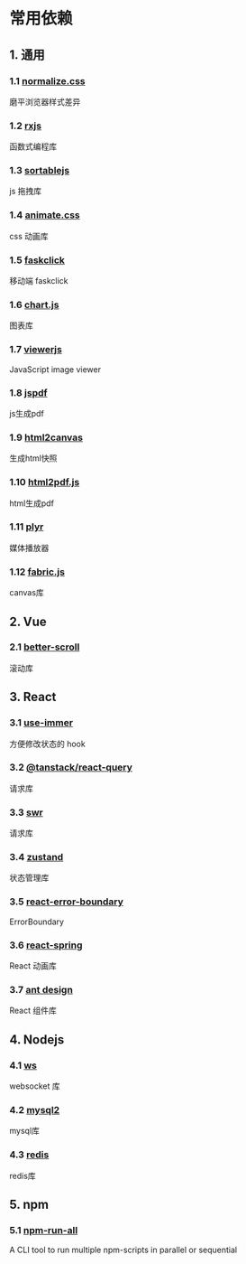 # 常用依赖

## 1. 通用

### 1.1 [normalize.css](https://www.npmjs.com/package/normalize.css)

磨平浏览器样式差异

### 1.2 [rxjs](https://rxjs.dev/)

函数式编程库

### 1.3 [sortablejs](https://www.npmjs.com/package/sortablejs)

js 拖拽库

### 1.4 [animate.css](https://www.npmjs.com/package/animate.css)

css 动画库

### 1.5 [faskclick](https://www.npmjs.com/package/fastclick)

移动端 faskclick

### 1.6 [chart.js](https://www.chartjs.org/docs/latest/)

图表库

### 1.7 [viewerjs](https://fengyuanchen.github.io/viewerjs/)

JavaScript image viewer

### 1.8 [jspdf](https://parall.ax/products/jspdf)

js生成pdf

### 1.9 [html2canvas](https://html2canvas.hertzen.com/)

生成html快照

### 1.10 [html2pdf.js](https://www.npmjs.com/package/html2pdf.js)

html生成pdf

### 1.11 [plyr](https://plyr.io/)

媒体播放器

### 1.12 [fabric.js](https://github.com/fabricjs/fabric.js)

canvas库

## 2. Vue

### 2.1 [better-scroll](https://www.npmjs.com/package/better-scroll)

滚动库

## 3. React

### 3.1 [use-immer](https://www.npmjs.com/package/use-immer)

方便修改状态的 hook

### 3.2 [@tanstack/react-query](https://www.npmjs.com/package/@tanstack/react-query)

请求库

### 3.3 [swr](https://www.npmjs.com/package/swr)

请求库

### 3.4 [zustand](https://zustand.docs.pmnd.rs/getting-started/introduction)

状态管理库

### 3.5 [react-error-boundary](https://www.npmjs.com/package/react-error-boundary)

ErrorBoundary

### 3.6 [react-spring](https://www.npmjs.com/package/react-spring)

React 动画库

### 3.7 [ant design](https://ant-design.antgroup.com/index-cn)

React 组件库

## 4. Nodejs

### 4.1 [ws](https://www.npmjs.com/package/ws)

websocket 库

### 4.2 [mysql2](https://www.npmjs.com/package/mysql2)

mysql库

### 4.3 [redis](https://www.npmjs.com/package/redis)

redis库

## 5. npm

### 5.1 [npm-run-all](https://www.npmjs.com/package/npm-run-all)

A CLI tool to run multiple npm-scripts in parallel or sequential
